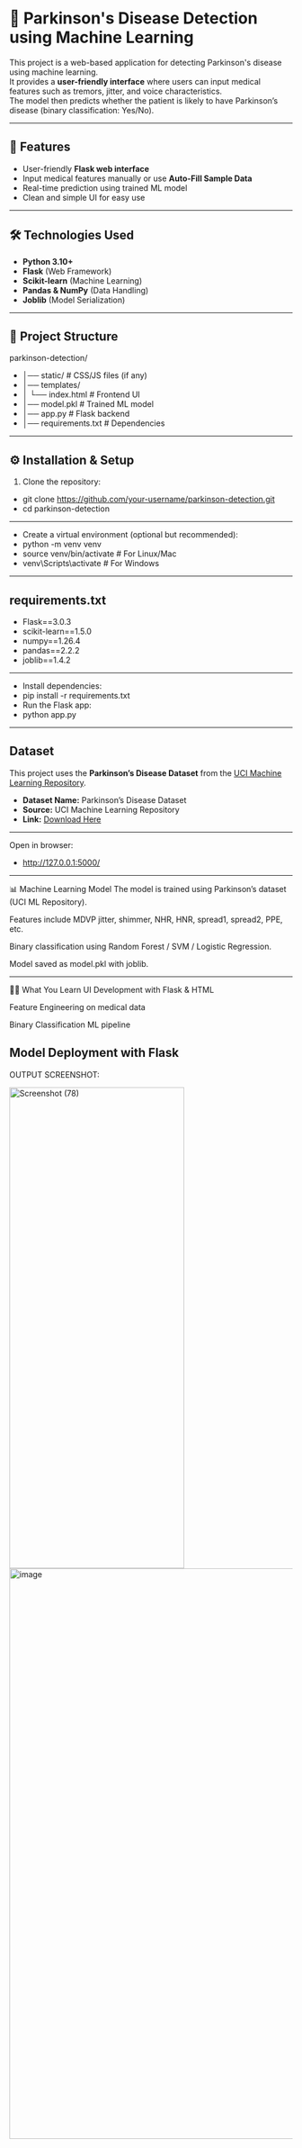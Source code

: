 # 🧠 Parkinson's Disease Detection using Machine Learning

This project is a web-based application for detecting Parkinson's disease using machine learning.  
It provides a **user-friendly interface** where users can input medical features such as tremors, jitter, and voice characteristics.  
The model then predicts whether the patient is likely to have Parkinson’s disease (binary classification: Yes/No).

---

## 🚀 Features
- User-friendly **Flask web interface**  
- Input medical features manually or use **Auto-Fill Sample Data**  
- Real-time prediction using trained ML model  
- Clean and simple UI for easy use  

---

## 🛠️ Technologies Used
- **Python 3.10+**
- **Flask** (Web Framework)
- **Scikit-learn** (Machine Learning)
- **Pandas & NumPy** (Data Handling)
- **Joblib** (Model Serialization)

---

## 📂 Project Structure
parkinson-detection/
- │── static/ # CSS/JS files (if any)
- │── templates/
- │    └── index.html # Frontend UI
- │── model.pkl # Trained ML model
- │── app.py # Flask backend
- │── requirements.txt # Dependencies




---

## ⚙️ Installation & Setup

1. Clone the repository:
 - git clone https://github.com/your-username/parkinson-detection.git
 - cd parkinson-detection

---
- Create a virtual environment (optional but recommended):
- python -m venv venv
- source venv/bin/activate   # For Linux/Mac
- venv\Scripts\activate      # For Windows
---
## requirements.txt
- Flask==3.0.3
- scikit-learn==1.5.0
- numpy==1.26.4
- pandas==2.2.2
- joblib==1.4.2


---
- Install dependencies:
- pip install -r requirements.txt
- Run the Flask app:
- python app.py
---
## Dataset

This project uses the **Parkinson’s Disease Dataset** from the [UCI Machine Learning Repository](https://archive.ics.uci.edu/ml/machine-learning-databases/parkinsons/parkinsons.data).

- **Dataset Name:** Parkinson’s Disease Dataset  
- **Source:** UCI Machine Learning Repository  
- **Link:** [Download Here](https://archive.ics.uci.edu/ml/machine-learning-databases/parkinsons/parkinsons.data)  


---
Open in browser:
- http://127.0.0.1:5000/

---
📊 Machine Learning Model
The model is trained using Parkinson’s dataset (UCI ML Repository).

Features include MDVP jitter, shimmer, NHR, HNR, spread1, spread2, PPE, etc.

Binary classification using Random Forest / SVM / Logistic Regression.

Model saved as model.pkl with joblib.


---
🧑‍💻 What You Learn
UI Development with Flask & HTML

Feature Engineering on medical data

Binary Classification ML pipeline

Model Deployment with Flask
---
OUTPUT SCREENSHOT:


<img width="311" height="855" alt="Screenshot (78)" src="https://github.com/user-attachments/assets/52f01522-9c23-4c9d-b33f-872f547272fa" />
<img width="1920" height="1014" alt="image" src="https://github.com/user-attachments/assets/4888dcde-81be-4d97-9eae-b59286cb530b" />







